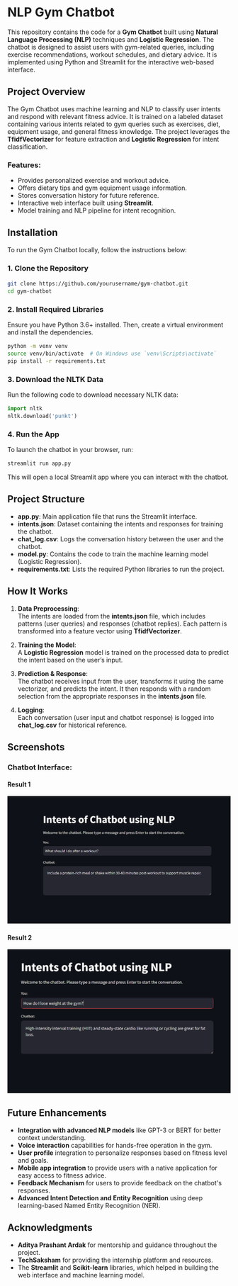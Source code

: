 
# NLP Gym Chatbot

This repository contains the code for a **Gym Chatbot** built using **Natural Language Processing (NLP)** techniques and **Logistic Regression**. The chatbot is designed to assist users with gym-related queries, including exercise recommendations, workout schedules, and dietary advice. It is implemented using Python and Streamlit for the interactive web-based interface.

## Project Overview

The Gym Chatbot uses machine learning and NLP to classify user intents and respond with relevant fitness advice. It is trained on a labeled dataset containing various intents related to gym queries such as exercises, diet, equipment usage, and general fitness knowledge. The project leverages the **TfidfVectorizer** for feature extraction and **Logistic Regression** for intent classification.

### Features:
- Provides personalized exercise and workout advice.
- Offers dietary tips and gym equipment usage information.
- Stores conversation history for future reference.
- Interactive web interface built using **Streamlit**.
- Model training and NLP pipeline for intent recognition.

## Installation

To run the Gym Chatbot locally, follow the instructions below:

### 1. Clone the Repository

```bash
git clone https://github.com/yourusername/gym-chatbot.git
cd gym-chatbot
```

### 2. Install Required Libraries

Ensure you have Python 3.6+ installed. Then, create a virtual environment and install the dependencies.

```bash
python -m venv venv
source venv/bin/activate  # On Windows use `venv\Scripts\activate`
pip install -r requirements.txt
```

### 3. Download the NLTK Data

Run the following code to download necessary NLTK data:

```python
import nltk
nltk.download('punkt')
```

### 4. Run the App

To launch the chatbot in your browser, run:

```bash
streamlit run app.py
```

This will open a local Streamlit app where you can interact with the chatbot.

## Project Structure

- **app.py**: Main application file that runs the Streamlit interface.
- **intents.json**: Dataset containing the intents and responses for training the chatbot.
- **chat_log.csv**: Logs the conversation history between the user and the chatbot.
- **model.py**: Contains the code to train the machine learning model (Logistic Regression).
- **requirements.txt**: Lists the required Python libraries to run the project.

## How It Works

1. **Data Preprocessing**:  
   The intents are loaded from the **intents.json** file, which includes patterns (user queries) and responses (chatbot replies). Each pattern is transformed into a feature vector using **TfidfVectorizer**.

2. **Training the Model**:  
   A **Logistic Regression** model is trained on the processed data to predict the intent based on the user’s input.

3. **Prediction & Response**:  
   The chatbot receives input from the user, transforms it using the same vectorizer, and predicts the intent. It then responds with a random selection from the appropriate responses in the **intents.json** file.

4. **Logging**:  
   Each conversation (user input and chatbot response) is logged into **chat_log.csv** for historical reference.

## Screenshots

### Chatbot Interface:

#### Result 1
![Gym Chatbot Interface - Result 1](result_1.png)

#### Result 2
![Gym Chatbot Interface - Result 2](result_2.png)


## Future Enhancements

- **Integration with advanced NLP models** like GPT-3 or BERT for better context understanding.
- **Voice interaction** capabilities for hands-free operation in the gym.
- **User profile** integration to personalize responses based on fitness level and goals.
- **Mobile app integration** to provide users with a native application for easy access to fitness advice.
- **Feedback Mechanism** for users to provide feedback on the chatbot's responses.
- **Advanced Intent Detection and Entity Recognition** using deep learning-based Named Entity Recognition (NER).

## Acknowledgments

- **Aditya Prashant Ardak** for mentorship and guidance throughout the project.
- **TechSaksham** for providing the internship platform and resources.
- The **Streamlit** and **Scikit-learn** libraries, which helped in building the web interface and machine learning model.

